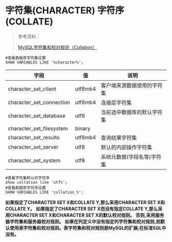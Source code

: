 # 字符集(CHARACTER) 字符序(COLLATE)

> 参考资料：
>
> [MySQL字符集和校对规则（Collation）](https://yq.aliyun.com/articles/283374)

```mysql
#查看数据库字符集设置
SHOW VARIABLES LIKE '%character%';
```

| 字段                     | 值      | 说明                       |
| ------------------------ | ------- | -------------------------- |
| character_set_client     | utf8mb4 | 客户端来源数据使用的字符集 |
| character_set_connection | utf8mb4 | 连接层字符集               |
| character_set_database   | utf8    | 当前选中数据库的默认字符集 |
| character_set_filesystem | binary  |                            |
| character_set_results    | utf8mb4 | 查询结果字符集             |
| character_set_server     | utf8    | 默认的内部操作字符集       |
| character_set_system     | utf8    | 系统元数据(字段名等)字符集 |

```mysql
#查看字符集默认的字符序
show collation like 'utf%';
#查看数据库字符序设置
SHOW VARIABLES LIKE 'collation_%';
```

**如果指定了CHARACTER SET X和COLLATE Y,那么采用CHARACTER SET X和COLLATE Y。**
  **如果指定了CHARACTER SET X而没有指定COLLATE Y,那么采用CHARACTER SET X和CHARACTER SET X的默认校对规则。**
  **否则,采用服务器字符集和服务器校对规则。**
  **如果在列定义中没有指定列字符集和校对规则,则默认使用表字符集和校对规则。表字符集和校对规则是MySQL的扩展;在标准SQL中没有。**